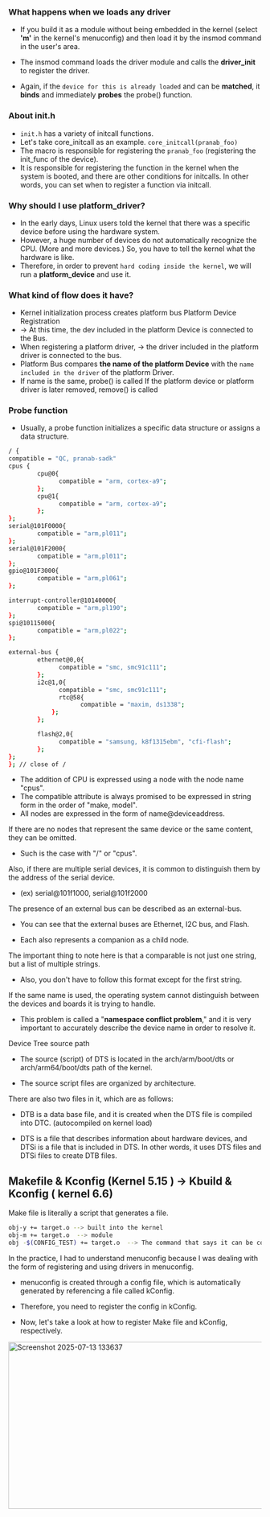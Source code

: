 ### What happens when we loads any driver
- If you build it as a module without being embedded in the kernel (select **'m'** in the kernel's menuconfig) 
and then load it by the insmod command in the user's area. 

- The insmod command loads the driver module and calls the **driver_init** to register the driver. 

- Again, if the `device for this is already loaded` and can be **matched**, it **binds** and immediately **probes** the probe() function.


### About init.h 
- `init.h` has a variety of initcall functions.
- Let's take core_initcall as an example. `core_initcall(pranab_foo) `
- The macro is responsible for registering the `pranab_foo` (registering the init_func of the device).
- It is responsible for registering the function in the kernel when the system is booted, and there are other conditions for initcalls. In other words, you can set when to register a function via initcall.


### Why should I use platform_driver?
- In the early days, Linux users told the kernel that there was a specific device before using the hardware system.
- However, a huge number of devices do not automatically recognize the CPU. (More and more devices.) So, you have to tell the kernel what the hardware is like.
- Therefore, in order to prevent `hard coding inside the kernel`, we will run a **platform_device** and use it.

### What kind of flow does it have?
- Kernel initialization process creates platform bus Platform Device Registration
-  → At this time, the dev included in the platform Device is connected to the Bus.
-  When registering a platform driver, → the driver included in the platform driver is connected to the bus.
-  Platform Bus compares **the name of the platform Device** with the `name included in the driver` of the platform Driver.
-  If name is the same, probe() is called If the platform device or platform driver is later removed, remove() is called

  ### Probe function
- Usually, a probe function initializes a specific data structure or assigns a data structure.


```bash
/ {
compatible = "QC, pranab-sadk"
cpus {
        cpu@0{
              compatible = "arm, cortex-a9";
        };
        cpu@1{
              compatible = "arm, cortex-a9";
        };
};
serial@101F0000{
        compatible = "arm,pl011";
};
serial@101F2000{
        compatible = "arm,pl011";
};
gpio@101F3000{
        compatible = "arm,pl061";
};

interrupt-controller@10140000{
        compatible = "arm,pl190";
};
spi@10115000{
        compatible = "arm,pl022";
};

external-bus {
        ethernet@0,0{
              compatible = "smc, smc91c111";
        };
        i2c@1,0{
              compatible = "smc, smc91c111";
              rtc@58{
                    compatible = "maxim, ds1338";
            };
        };

        flash@2,0{
              compatible = "samsung, k8f1315ebm", "cfi-flash";
        };
};
}; // close of /

```


- The addition of CPU is expressed using a node with the node name "cpus".
- The compatible attribute is always promised to be expressed in string form in the order of "make, model".
- All nodes are expressed in the form of name@deviceaddress.

If there are no nodes that represent the same device or the same content, they can be omitted.

- Such is the case with "/" or "cpus".

Also, if there are multiple serial devices, it is common to distinguish them by the address of the serial device.

- (ex) serial@101f1000, serial@101f2000

The presence of an external bus can be described as an external-bus.

- You can see that the external buses are Ethernet, I2C bus, and Flash.

- Each also represents a companion as a child node.


The important thing to note here is that a comparable is not just one string, but a list of multiple strings.

- Also, you don't have to follow this format except for the first string.

If the same name is used, the operating system cannot distinguish between the devices and boards it is trying to handle.

- This problem is called a "**namespace conflict problem**," and it is very important to accurately describe the device name in order to resolve it.

Device Tree source path
- The source (script) of DTS is located in the arch/arm/boot/dts or arch/arm64/boot/dts path of the kernel.

- The source script files are organized by architecture.



There are also two files in it, which are as follows:

- DTB is a data base file, and it is created when the DTS file is compiled into DTC. (autocompiled on kernel load)

- DTS is a file that describes information about hardware devices, and DTSi is a file that is included in DTS. In other words, it uses DTS files and DTSi files to create DTB files.


## Makefile & Kconfig (Kernel 5.15 ) -> Kbuild & Kconfig ( kernel 6.6)


Make file is literally a script that generates a file.

```bash
obj-y += target.o --> built into the kernel
obj-m += target.o  --> module
obj -$(CONFIG_TEST) += target.o  --> The command that says it can be compiled as a module or as a built-in depending on the result of menuconfig

```
In the practice, I had to understand menuconfig because I was dealing with the form of registering and using drivers in menuconfig.


- menuconfig is created through a config file, which is automatically generated by referencing a file called kConfig.

- Therefore, you need to register the config in kConfig.

- Now, let's take a look at how to register Make file and kConfig, respectively.

<img width="682" height="332" alt="Screenshot 2025-07-13 133637" src="https://github.com/user-attachments/assets/80354ea4-b42f-4f68-8621-bd1616b59ab8" />


